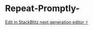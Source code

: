# Repeat-Promptly-

[Edit in StackBlitz next generation editor ⚡️](https://stackblitz.com/~/github.com/neroze/Repeat-Promptly-)